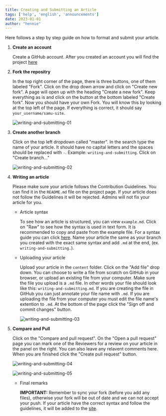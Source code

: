 ```yaml
---
title: Creating and Submitting an Article
tags: ['help', 'english', 'announcements']
date: 2023-01-01
author: "hennie"
---
```


Here follows a step by step guide on how to format and submit your article. 

1. **Create an account**

    Create a GitHub account. After you created an account you will find the project [here](https://github.com/MawLr/samu-site)

2. **Fork the repositry**

    In the top right corner of the page, there is three buttons, one of them labeled "Fork". Click on the drop down arrow and click on "Create new fork". A page will open up with the heading "Create a new fork". Keep everything as is and click on the button at the bottom labeled "Create fork". Now you should have your own Fork. You will know this by looking at the top left of the page. If everything is correct, it should say `your_username/samu-site`.

    ![writing-and-submitting-01](/pix/writing-and-submitting-01.webp)

3. **Create another branch**

    Click on the top left dropdown called "master". In the search type the name of your article. It should have no capital letters and the spaces should be replaced with `-`. Example: `writing-and-submitting`. Click on "Create branch..."

    ![writing-and-submitting-02](/pix/writing-and-submitting-02.webp)

4. **Writing an article**

    Please make sure your article follows the Contribution Guidelines. You can find it in the `README.md` file on the project page. If your article does not follow the Guidelines it will be rejected. Admins will not fix your article for you.

    - Article syntax

      To see how an article is structured, you can view `example.md`. Click on "Raw" to see how the syntax is used in text form. It is recommended to copy and paste from the example file. For a syntax guide you can click [here](https://docs.github.com/en/get-started/writing-on-github/getting-started-with-writing-and-formatting-on-github/basic-writing-and-formatting-syntax). Name your article the same as your branch you created with the exact same syntax and add `.md` at the end, (ex. `writing-and-submitting.`).

    - Uploading your article

      Upload your article in the `content` folder. Click on the "Add file" drop down. You can choose to write a file from scratch on GitHub in your browser, or upload an existing file from your computer. Make sure the file you upload is a `.md` file. In other words your file should look like this: `writing-and-submitting.md`. If you are creating the file in GitHub you can just annotate your file name with `.md`. If you are uploading the file from your computer you must edit the file name's extention to `.md`. At the bottom of the page click the "Sign off and commit changes" button.

      ![writing-and-submitting-03](/pix/writing-and-submitting-03.webp)

5. **Compare and Pull**

    Click on the "Compare and pull request". On the "Open a pull request" page you can mark one of the Reviewers for a review on your article in the panel on the right. You can also leave any relavent comments here. When you are finished click the "Create pull request" button.

    ![writing-and-submitting-04](/pix/writing-and-submitting-04.webp)

    ![writing-and-submitting-05](/pix/writing-and-submitting-05.webp)

    - Final remarks

      **IMPORTANT:** Remember to sync your fork (before you add any files), otherwise your fork will be out of date and we can not accept your push.
      If your article have the correct syntax and follow the guidelines, it will be added to the [site](https://southafricanminorityunion.com//).
